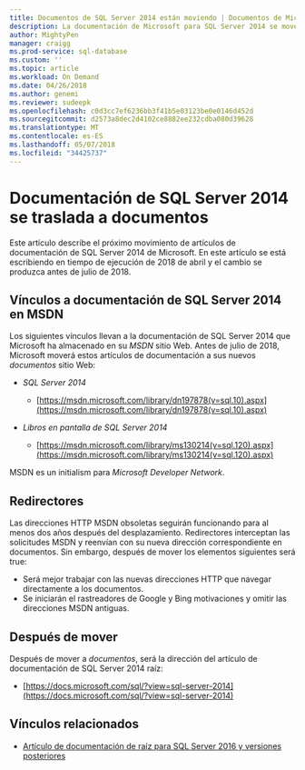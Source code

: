 ```yaml
---
title: Documentos de SQL Server 2014 están moviendo | Documentos de Microsoft
description: La documentación de Microsoft para SQL Server 2014 se moverá antes de 2018 de julio, de MSDN aquí en documentos.
author: MightyPen
manager: craigg
ms.prod-service: sql-database
ms.custom: ''
ms.topic: article
ms.workload: On Demand
ms.date: 04/26/2018
ms.author: genemi
ms.reviewer: sudeepk
ms.openlocfilehash: c0d3cc7ef6236bb3f41b5e03123be0e0146d452d
ms.sourcegitcommit: d2573a8dec2d4102ce8882ee232cdba080d39628
ms.translationtype: MT
ms.contentlocale: es-ES
ms.lasthandoff: 05/07/2018
ms.locfileid: "34425737"
---
```

# <a name="documentation-for-sql-server-2014-is-moving-to-docs"></a>Documentación de SQL Server 2014 se traslada a documentos

Este artículo describe el próximo movimiento de artículos de documentación de SQL Server 2014 de Microsoft. En este artículo se está escribiendo en tiempo de ejecución de 2018 de abril y el cambio se produzca antes de julio de 2018.

## <a name="links-to-sql-server-2014-documentation-on-msdn"></a>Vínculos a documentación de SQL Server 2014 en MSDN

Los siguientes vínculos llevan a la documentación de SQL Server 2014 que Microsoft ha almacenado en su *MSDN* sitio Web. Antes de julio de 2018, Microsoft moverá estos artículos de documentación a sus nuevos *documentos* sitio Web:

- *SQL Server 2014*
    - [https://msdn.microsoft.com/library/dn197878(v=sql.10).aspx](https://msdn.microsoft.com/library/dn197878(v=sql.10).aspx)

- *Libros en pantalla de SQL Server 2014*
    - [https://msdn.microsoft.com/library/ms130214(v=sql.120).aspx](https://msdn.microsoft.com/library/ms130214(v=sql.120).aspx)

MSDN es un initialism para *Microsoft Developer Network*.


## <a name="redirectors"></a>Redirectores

Las direcciones HTTP MSDN obsoletas seguirán funcionando para al menos dos años después del desplazamiento. Redirectores interceptan las solicitudes MSDN y reenvían con su nueva dirección correspondiente en documentos. Sin embargo, después de mover los elementos siguientes será true:

- Será mejor trabajar con las nuevas direcciones HTTP que navegar directamente a los documentos.
- Se iniciarán el rastreadores de Google y Bing motivaciones y omitir las direcciones MSDN antiguas.


## <a name="after-the-move"></a>Después de mover

Después de mover a *documentos*, será la dirección del artículo de documentación de SQL Server 2014 raíz:

- [https://docs.microsoft.com/sql/?view=sql-server-2014](https://docs.microsoft.com/sql/?view=sql-server-2014)


## <a name="related-links"></a>Vínculos relacionados

- [Artículo de documentación de raíz para SQL Server 2016 y versiones posteriores](https://docs.microsoft.com/sql/?view=sql-server-2016)

